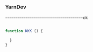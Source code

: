 ### YarnDev
  ---------------------------------------ok

  ```js

  function KKK () {
    
    }
  }
  ```